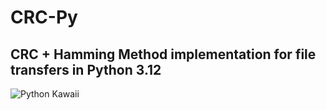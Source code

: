# CRC-Py
## CRC + Hamming Method implementation for file transfers in Python 3.12
![Python Kawaii](https://www.reddit.com/media?url=https%3A%2F%2Fi.redd.it%2F2giqz1kdg2w41.jpg)
